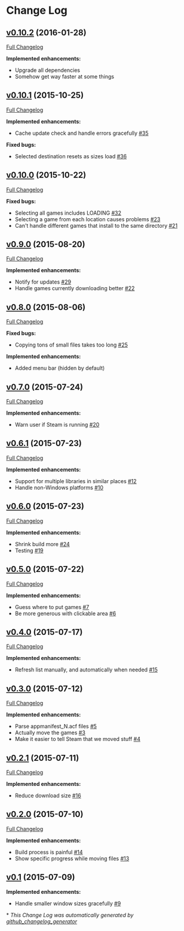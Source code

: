 # Change Log

## [v0.10.2](https://github.com/mathphreak/ReliefValve/tree/v0.10.2) (2016-01-28)
[Full Changelog](https://github.com/mathphreak/ReliefValve/compare/v0.10.1...v0.10.2)

**Implemented enhancements:**

- Upgrade all dependencies
- Somehow get way faster at some things

## [v0.10.1](https://github.com/mathphreak/ReliefValve/tree/v0.10.1) (2015-10-25)
[Full Changelog](https://github.com/mathphreak/ReliefValve/compare/v0.10.0...v0.10.1)

**Implemented enhancements:**

- Cache update check and handle errors gracefully [\#35](https://github.com/mathphreak/ReliefValve/issues/35)

**Fixed bugs:**

- Selected destination resets as sizes load [\#36](https://github.com/mathphreak/ReliefValve/issues/36)

## [v0.10.0](https://github.com/mathphreak/ReliefValve/tree/v0.10.0) (2015-10-22)
[Full Changelog](https://github.com/mathphreak/ReliefValve/compare/v0.9.0...v0.10.0)

**Fixed bugs:**

- Selecting all games includes LOADING [\#32](https://github.com/mathphreak/ReliefValve/issues/32)
- Selecting a game from each location causes problems [\#23](https://github.com/mathphreak/ReliefValve/issues/23)
- Can't handle different games that install to the same directory [\#21](https://github.com/mathphreak/ReliefValve/issues/21)

## [v0.9.0](https://github.com/mathphreak/ReliefValve/tree/v0.9.0) (2015-08-20)
[Full Changelog](https://github.com/mathphreak/ReliefValve/compare/v0.8.0...v0.9.0)

**Implemented enhancements:**

- Notify for updates [\#29](https://github.com/mathphreak/ReliefValve/issues/29)
- Handle games currently downloading better [\#22](https://github.com/mathphreak/ReliefValve/issues/22)

## [v0.8.0](https://github.com/mathphreak/ReliefValve/tree/v0.8.0) (2015-08-06)
[Full Changelog](https://github.com/mathphreak/ReliefValve/compare/v0.7.0...v0.8.0)

**Fixed bugs:**

- Copying tons of small files takes too long [\#25](https://github.com/mathphreak/ReliefValve/issues/25)

**Implemented enhancements:**

- Added menu bar (hidden by default)

## [v0.7.0](https://github.com/mathphreak/ReliefValve/tree/v0.7.0) (2015-07-24)
[Full Changelog](https://github.com/mathphreak/ReliefValve/compare/v0.6.1...v0.7.0)

**Implemented enhancements:**

- Warn user if Steam is running [\#20](https://github.com/mathphreak/ReliefValve/issues/20)

## [v0.6.1](https://github.com/mathphreak/ReliefValve/tree/v0.6.1) (2015-07-23)
[Full Changelog](https://github.com/mathphreak/ReliefValve/compare/v0.6.0...v0.6.1)

**Implemented enhancements:**

- Support for multiple libraries in similar places [\#12](https://github.com/mathphreak/ReliefValve/issues/12)
- Handle non-Windows platforms [\#10](https://github.com/mathphreak/ReliefValve/issues/10)

## [v0.6.0](https://github.com/mathphreak/ReliefValve/tree/v0.6.0) (2015-07-23)
[Full Changelog](https://github.com/mathphreak/ReliefValve/compare/v0.5.0...v0.6.0)

**Implemented enhancements:**

- Shrink build more [\#24](https://github.com/mathphreak/ReliefValve/issues/24)
- Testing [\#19](https://github.com/mathphreak/ReliefValve/issues/19)

## [v0.5.0](https://github.com/mathphreak/ReliefValve/tree/v0.5.0) (2015-07-22)
[Full Changelog](https://github.com/mathphreak/ReliefValve/compare/v0.4.0...v0.5.0)

**Implemented enhancements:**

- Guess where to put games [\#7](https://github.com/mathphreak/ReliefValve/issues/7)
- Be more generous with clickable area [\#6](https://github.com/mathphreak/ReliefValve/issues/6)

## [v0.4.0](https://github.com/mathphreak/ReliefValve/tree/v0.4.0) (2015-07-17)
[Full Changelog](https://github.com/mathphreak/ReliefValve/compare/v0.3.0...v0.4.0)

**Implemented enhancements:**

- Refresh list manually, and automatically when needed [\#15](https://github.com/mathphreak/ReliefValve/issues/15)

## [v0.3.0](https://github.com/mathphreak/ReliefValve/tree/v0.3.0) (2015-07-12)
[Full Changelog](https://github.com/mathphreak/ReliefValve/compare/v0.2.1...v0.3.0)

**Implemented enhancements:**

- Parse appmanifest\_N.acf files [\#5](https://github.com/mathphreak/ReliefValve/issues/5)
- Actually move the games [\#3](https://github.com/mathphreak/ReliefValve/issues/3)
- Make it easier to tell Steam that we moved stuff [\#4](https://github.com/mathphreak/ReliefValve/issues/4)

## [v0.2.1](https://github.com/mathphreak/ReliefValve/tree/v0.2.1) (2015-07-11)
[Full Changelog](https://github.com/mathphreak/ReliefValve/compare/v0.2.0...v0.2.1)

**Implemented enhancements:**

- Reduce download size [\#16](https://github.com/mathphreak/ReliefValve/issues/16)

## [v0.2.0](https://github.com/mathphreak/ReliefValve/tree/v0.2.0) (2015-07-10)
[Full Changelog](https://github.com/mathphreak/ReliefValve/compare/v0.1...v0.2.0)

**Implemented enhancements:**

- Build process is painful [\#14](https://github.com/mathphreak/ReliefValve/issues/14)
- Show specific progress while moving files [\#13](https://github.com/mathphreak/ReliefValve/issues/13)

## [v0.1](https://github.com/mathphreak/ReliefValve/tree/v0.1) (2015-07-09)
**Implemented enhancements:**

- Handle smaller window sizes gracefully [\#9](https://github.com/mathphreak/ReliefValve/issues/9)



\* *This Change Log was automatically generated by [github_changelog_generator](https://github.com/skywinder/Github-Changelog-Generator)*
